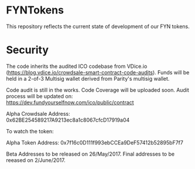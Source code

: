 # FYNTokens

This repository reflects the current state of development of our FYN tokens.

# Security

The code inherits the audited ICO codebase from VDice.io (https://blog.vdice.io/crowdsale-smart-contract-code-audits). Funds will be held in a 2-of-3 Multisig wallet derived from Parity's multisig wallet.

Code audit is still in the works. Code Coverage will be uploaded soon. 
Audit process will be updated on: https://dev.fundyourselfnow.com/ico/public/contract

Alpha Crowdsale Address: 0x62BE254589217A9213ec8a1c8067cfcD17919a04

To watch the token:

Alpha Token     Address: 0x7f16c0D111f993ebCCEa9DeF57412b52895bF7f7

Beta Addresses to be released on 26/May/2017.
Final addresses to be reeased on 2/June/2017. 
